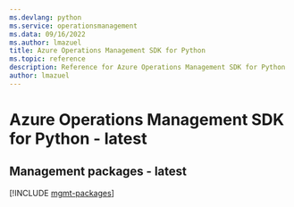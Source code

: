 ```yaml
---
ms.devlang: python
ms.service: operationsmanagement
ms.data: 09/16/2022
ms.author: lmazuel
title: Azure Operations Management SDK for Python
ms.topic: reference
description: Reference for Azure Operations Management SDK for Python
author: lmazuel
---
```

# Azure Operations Management SDK for Python - latest

## Management packages - latest
[!INCLUDE [mgmt-packages](operations-management-mgmt-index.md)]